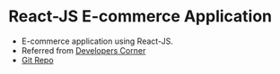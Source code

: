 # React-JS E-commerce Application

- E-commerce application using React-JS.
- Referred from [Developers Corner](https://www.youtube.com/watch?v=eu0rExO_C3A&list=PL0g02APOH8okXhOQLOLcB_nifs1U41im5&index=3)
- [Git Repo](https://github.com/navdeep1676/digitic-website)
